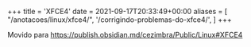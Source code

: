 +++
title = 'XFCE4'
date = 2021-09-17T20:33:49+00:00
aliases = [
    "/anotacoes/linux/xfce4/",
    '/corrigindo-problemas-do-xfce4/',
]
+++

Movido para https://publish.obsidian.md/cezimbra/Public/Linux#XFCE4
